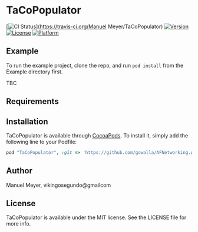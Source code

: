 # TaCoPopulator

[![CI Status](http://img.shields.io/travis/vikingosegundo/TaCoPopulator.svg?style=flat)](https://travis-ci.org/Manuel Meyer/TaCoPopulator)
[![Version](https://img.shields.io/cocoapods/v/TaCoPopulator.svg?style=flat)](http://cocoapods.org/pods/TaCoPopulator)
[![License](https://img.shields.io/cocoapods/l/TaCoPopulator.svg?style=flat)](http://cocoapods.org/pods/TaCoPopulator)
[![Platform](https://img.shields.io/cocoapods/p/TaCoPopulator.svg?style=flat)](http://cocoapods.org/pods/TaCoPopulator)

## Example

To run the example project, clone the repo, and run `pod install` from the Example directory first.

TBC

## Requirements

## Installation

TaCoPopulator is available through [CocoaPods](http://cocoapods.org). To install
it, simply add the following line to your Podfile:

```ruby
pod "TaCoPopulator", :git => 'https://github.com/gowalla/AFNetworking.git'
```

## Author

Manuel Meyer, vikingosegundo@gmailcom

## License

TaCoPopulator is available under the MIT license. See the LICENSE file for more info.
